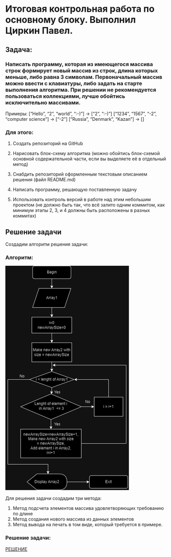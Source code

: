 # Итоговая контрольная работа по основному блоку. Выполнил Циркин Павел.

## Задача: 

### Написать программу, которая из имеющегося массива строк формирует новый массив из строк, длина которых меньше, либо равна 3 символам. Первоначальный массив можно ввести с клавиатуры, либо задать на старте выполнения алгоритма. При решении не рекомендуется пользоваться коллекциями, лучше обойтись исключительно массивами.

Примеры:
[“Hello”, “2”, “world”, “:-)”] → [“2”, “:-)”]
[“1234”, “1567”, “-2”, “computer science”] → [“-2”]
[“Russia”, “Denmark”, “Kazan”] → []

### Для этого:

1. Создать репозиторий на GitHub

2. Нарисовать блок-схему алгоритма (можно обойтись блок-схемой основной содержательной части, если вы выделяете её в отдельный метод)

3. Снабдить репозиторий оформленным текстовым описанием решения (файл README.md)

4. Написать программу, решающую поставленную задачу

5. Использовать контроль версий в работе над этим небольшим проектом (не должно быть так, что всё залито одним коммитом, как минимум этапы 2, 3, и 4 должны быть расположены в разных коммитах)

## Решение задачи
Создадим алгоритм решения задачи: 
### Алгоритм:

![алгоритм](algoritm.jpg)

Для решения задачи создадим три метода: 
1. Метод подсчета элементов массива удовлетворяющих требованию по длине
2. Метод создания нового массива из данных элементов
3. Метод вывода на печать в том виде, который требуется в примере.

### Решение задачи:
[РЕШЕНИЕ](https://github.com/TsirkinPavel/Homework/blob/main/Program.cs "Нажмите")